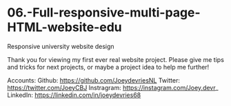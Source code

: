 # 06.-Full-responsive-multi-page-HTML-website-edu
 Responsive university website design

Thank you for viewing my first ever real website project. Please give me tips and tricks for next projects, or maybe a project idea to help me further!

Accounts:
Github: https://github.com/JoeydevriesNL
Twitter: https://twitter.com/JoeyCBJ
Instragram: https://instagram.com/Joey.devr_
LinkedIn: https://linkedin.com/in/joeydevries68